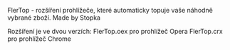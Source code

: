 FlerTop - rozšíření prohlížeče, které automaticky topuje vaše náhodně vybrané zboží.
Made by Stopka


Rozšíření je ve dvou verzích:
	FlerTop.oex	pro prohlížeč Opera
	FlerTop.crx	pro prohlížeč Chrome
